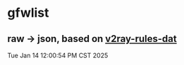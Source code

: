 # gfwlist
## raw -> json, based on [v2ray-rules-dat](https://github.com/Loyalsoldier/v2ray-rules-dat)
Tue Jan 14 12:00:54 PM CST 2025

